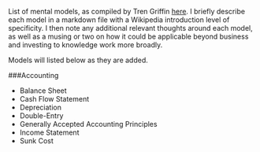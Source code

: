List of mental models, as compiled by Tren Griffin [here](http://25iq.com/2015/08/22/a-dozen-things-ive-learned-from-charlie-munger-about-mental-models-and-worldly-wisdom/). I  briefly describe each model in a markdown file with a Wikipedia introduction level of specificity. I then note any additional relevant thoughts around each model, as well as a musing or two on how it could be applicable beyond business and investing to knowledge work more broadly.

Models will listed below as they are added.

###Accounting
* Balance Sheet
* Cash Flow Statement
* Depreciation
* Double-Entry
* Generally Accepted Accounting Principles
* Income Statement
* Sunk Cost




